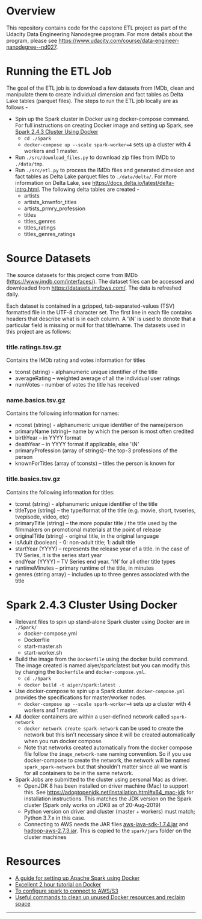 # Overview
This repository contains code for the capstone ETL project as part of the Udacity Data Engineering Nanodegree program. For more details about the program, please see https://www.udacity.com/course/data-engineer-nanodegree--nd027. 

# Running the ETL Job
The goal of the ETL job is to download a few datasets from IMDb, clean and manipulate them to create individual dimension and fact tables as Delta Lake tables (parquet files). The steps to run the ETL job locally are as follows - 

- Spin up the Spark cluster in Docker using docker-compose command. For full instructions on creating Docker image and setting up Spark, see [Spark 2.4.3 Cluster Using Docker](#Spark-243-Cluster-Using-Docker)
     - `cd ./Spark`
     - `docker-compose up --scale spark-worker=4` sets up a cluster with 4 workers and 1 master.
- Run `./src/download_files.py` to download zip files from IMDb to `./data/tmp`.
- Run `./src/etl.py` to process the IMDb files and generated dimesion and fact tables as Delta Lake parquet files to `./data/delta/`. For more information on Delta Lake, see https://docs.delta.io/latest/delta-intro.html. The following delta tables are created - 
    - artists
    - artists_knwnfor_titles
    - artists_prmry_profession
    - titles
    - titles_genres
    - titles_ratings
    - titles_genres_ratings
    
# Source Datasets
The source datasets for this project come from IMDb (https://www.imdb.com/interfaces/). The dataset files can be accessed and downloaded from https://datasets.imdbws.com/. The data is refreshed daily.

Each dataset is contained in a gzipped, tab-separated-values (TSV) formatted file in the UTF-8 character set. The first line in each file contains headers that describe what is in each column. A ‘\N’ is used to denote that a particular field is missing or null for that title/name. The datasets used in this project are as follows:

### title.ratings.tsv.gz
Contains the IMDb rating and votes information for titles
- tconst (string) - alphanumeric unique identifier of the title
- averageRating – weighted average of all the individual user ratings
- numVotes - number of votes the title has received

### name.basics.tsv.gz
Contains the following information for names:
- nconst (string) - alphanumeric unique identifier of the name/person
- primaryName (string)– name by which the person is most often credited
- birthYear – in YYYY format
- deathYear – in YYYY format if applicable, else '\N'
- primaryProfession (array of strings)– the top-3 professions of the person
- knownForTitles (array of tconsts) – titles the person is known for

### title.basics.tsv.gz
Contains the following information for titles:
- tconst (string) - alphanumeric unique identifier of the title
- titleType (string) – the type/format of the title (e.g. movie, short, tvseries, tvepisode, video, etc)
- primaryTitle (string) – the more popular title / the title used by the filmmakers on promotional materials at the point of release
- originalTitle (string) - original title, in the original language
- isAdult (boolean) - 0: non-adult title; 1: adult title
- startYear (YYYY) – represents the release year of a title. In the case of TV Series, it is the series start year
- endYear (YYYY) – TV Series end year. ‘\N’ for all other title types
- runtimeMinutes – primary runtime of the title, in minutes
- genres (string array) – includes up to three genres associated with the title

# Spark 2.4.3 Cluster Using Docker
- Relevant files to spin up stand-alone Spark cluster using Docker are in `./Spark/`
    - docker-compose.yml
    - Dockerfile
    - start-master.sh
    - start-worker.sh
- Build the image from the `Dockerfile` using the docker build command. The image created is named aiyer/spark:latest but you can modify this by changing the `Dockerfile` and `docker-compose.yml`.
    - `cd ./Spark`
    - `docker build -t aiyer/spark:latest .`
- Use docker-compose to spin up a Spark cluster. `docker-compose.yml` provides the specifications for master/worker nodes.
    - `docker-compose up --scale spark-worker=4` sets up a cluster with 4 workers and 1 master.
- All docker containers are within a user-defined network called `spark-network`
    - `docker network create spark-network` can be used to create the network but this isn't necessary since it will be created automatically when you run docker compose.
    - Note that networks created automatically from the docker compose file follow the `image_network-name` naming convention. So if you use docker-compose to create the network, the network will be named `spark_spark-network` but that shouldn't matter since all we want is for all containers to be in the same network. 
- Spark Jobs are submitted to the cluster using personal Mac as driver. 
    - OpenJDK 8 has been installed on driver machine (Mac) to support this. See https://adoptopenjdk.net/installation.html#x64_mac-jdk for installation instructions. This matches the JDK version on the Spark cluster (Spark only works on JDK8 as of 20-Aug-2019)
    - Python version on driver and cluster (master + workers) must match; Python 3.7.x in this case.
    - Connecting to AWS needs the JAR files [aws-java-sdk-1.7.4.jar](http://central.maven.org/maven2/com/amazonaws/aws-java-sdk/1.7.4/) and [hadoop-aws-2.7.3.jar](http://central.maven.org/maven2/org/apache/hadoop/hadoop-aws/2.7.3/hadoop-aws-2.7.3.jar). This is copied to the `spark/jars` folder on the cluster machines

# Resources
- [A guide for setting up Apache Spark using Docker](https://towardsdatascience.com/a-journey-into-big-data-with-apache-spark-part-1-5dfcc2bccdd2)
- [Excellent 2 hour tutorial on Docker](https://youtu.be/fqMOX6JJhGo)
- [To configure spark to connect to AWS/S3](https://markobigdata.com/category/spark-configuration/ )
- [Useful commands to clean up unused Docker resources and reclaim space](https://linuxize.com/post/how-to-remove-docker-images-containers-volumes-and-networks/)

---
